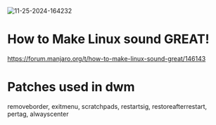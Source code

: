 ![11-25-2024-164232](https://github.com/user-attachments/assets/21753828-46b7-4336-92ae-2d5019940622)




# How to Make Linux sound GREAT!
https://forum.manjaro.org/t/how-to-make-linux-sound-great/146143

# Patches used in dwm
removeborder, exitmenu, scratchpads, restartsig, restoreafterrestart, pertag, alwayscenter










